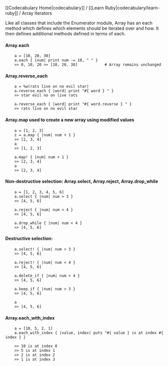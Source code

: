 [[Codecabulary Home|codecabulary]] / [[Learn Ruby|codecabulary/learn-ruby]] / Array Iterators

<!-- ---title: Array Iterators --- -->

Like all classes that include the Enumerator module, Array has an each method which defines which elements should be iterated over and how. It then defines additional methods defined in terms of each. 

#### Array.each

		a = [10, 20, 30]
		a.each { |num| print num -= 10, " " }
		>> 0, 10, 20 >> [10, 20, 30]			# Array remains unchanged
		
#### Array.reverse_each

		a = %w(rats live on no evil star)
		a.reverse_each { |word| print "#{ word } " }
		>> star evil no on live rats
		
		a.reverse_each { |word| print "#{ word.reverse } " }
		>> rats live on no evil star
		
#### Array.map used to create a new array using modified values

		a = [1, 2, 3]
		z = a.map { |num| num + 1 }
		>> [2, 3, 4]
		a
		>> [1, 2, 3]
		
		a.map! { |num| num + 1 }
		>> [2, 3, 4]
		a
		>> [2, 3, 4]
		
#### Non-destructive selection: Array.select, Array.reject, Array.drop_while

		a = [1, 2, 3, 4, 5, 6]
		a.select { |num| num > 3 }
		>> [4, 5, 6]
		
		a.reject { |num| num < 4 }
		>> [4, 5, 6]
		
		a.drop_while { |num| num < 4 }
		>> [4, 5, 6]
		
#### Destructive selection:

		a.select! { |num| num > 3 }
		>> [4, 5, 6]
		
		a.reject! { |num| num < 4 }
		>> [4, 5, 6]
		
		a.delete_if { |num| num < 4 }
		>> [4, 5, 6]
		
		a.keep_if { |num| num > 3 }
		>> [4, 5, 6]
		
		a
		>> [4, 5, 6]
		
#### Array.each_with_index

		a = [10, 5, 2, 1]
		a.each_with_index { |value, index| puts "#{ value } is at index #{ index } }
		
		>> 10 is at index 0
		>> 5 is at index 1
		>> 2 is at index 2
		>> 1 is at index 3
